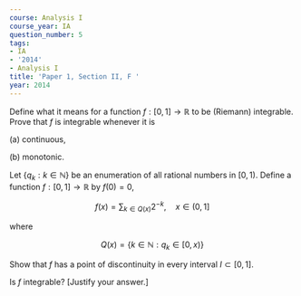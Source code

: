 ```yaml
---
course: Analysis I
course_year: IA
question_number: 5
tags:
- IA
- '2014'
- Analysis I
title: 'Paper 1, Section II, F '
year: 2014
---
```




Define what it means for a function $f:[0,1] \rightarrow \mathbb{R}$ to be (Riemann) integrable. Prove that $f$ is integrable whenever it is

(a) continuous,

(b) monotonic.

Let $\left\{q_{k}: k \in \mathbb{N}\right\}$ be an enumeration of all rational numbers in $[0,1)$. Define a function $f:[0,1] \rightarrow \mathbb{R}$ by $f(0)=0$,

$$f(x)=\sum_{k \in Q(x)} 2^{-k}, \quad x \in(0,1]$$

where

$$Q(x)=\left\{k \in \mathbb{N}: q_{k} \in[0, x)\right\}$$

Show that $f$ has a point of discontinuity in every interval $I \subset[0,1]$.

Is $f$ integrable? [Justify your answer.]